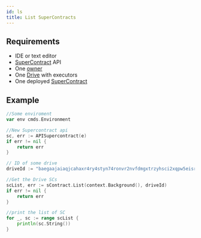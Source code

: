 ```yaml
---
id: ls
title: List SuperContracts
---
```


## Requirements

- IDE or text editor
- [SuperContract](../../built_in_features/supercontract/overview.md) API
- One [owner](../../roles/owner.md)
- One [Drive](../../built_in_features/drive/overview.md) with executors
- One deployed [SuperContract](../../built_in_features/supercontract/overview.md)

## Example

```go
//Some enviroment
var env cmds.Environment

//New Supercontract api
sc, err := APISupercontract(e)
if err != nil {
	return err
}

// ID of some drive
driveId := "baegaajaiaqjcahaxr4ry4styn74ronvr2nvfdmgxtrzyhsci2xqpw5eisrisrgn5"

//Get the Drive SCs
scList, err := sContract.List(context.Background(), driveId)
if err != nil {
	return err
}

//print the list of SC
for _, sc := range scList {
	println(sc.String())
}
```
